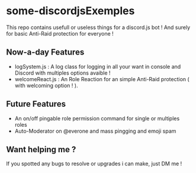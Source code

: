 # some-discordjsExemples
 This repo contains usefull or useless things for a discord.js bot !
 And surely for basic Anti-Raid protection for everyone !

## Now-a-day Features
 - logSystem.js : A log class for logging in all your want in console and Discord with multiples options avaible !
 - welcomeReact.js : An Role Reaction for an simple Anti-Raid protection ( with welcoming option ! ).

## Future Features
 - An on/off pingable role permission command for single or multiples roles
 - Auto-Moderator on @everone and mass pingging and emoji spam

## Want helping me ?
 If you spotted any bugs to resolve or upgrades i can make, just DM me !